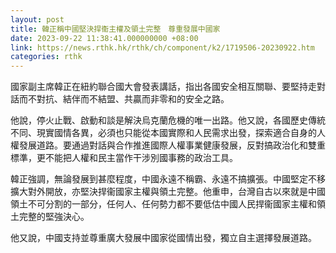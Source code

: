 ```yaml
---
layout: post
title: 韓正稱中國堅決捍衞主權及領土完整　尊重發展中國家
date: 2023-09-22 11:38:41.000000000 +08:00
link: https://news.rthk.hk/rthk/ch/component/k2/1719506-20230922.htm
categories: rthk
---
```


國家副主席韓正在紐約聯合國大會發表講話，指出各國安全相互關聯、要堅持走對話而不對抗、結伴而不結盟、共贏而非零和的安全之路。

他說，停火止戰、啟動和談是解決烏克蘭危機的唯一出路。他又說，各國歷史傳統不同、現實國情各異，必須也只能從本國實際和人民需求出發，探索適合自身的人權發展道路。要通過對話與合作推進國際人權事業健康發展，反對搞政治化和雙重標準，更不能把人權和民主當作干涉別國事務的政治工具。

韓正強調，無論發展到甚麼程度，中國永遠不稱霸、永遠不搞擴張。中國堅定不移擴大對外開放，亦堅決捍衞國家主權與領土完整。他重申，台灣自古以來就是中國領土不可分割的一部分，任何人、任何勢力都不要低估中國人民捍衞國家主權和領土完整的堅強決心。

他又說，中國支持並尊重廣大發展中國家從國情出發，獨立自主選擇發展道路。
